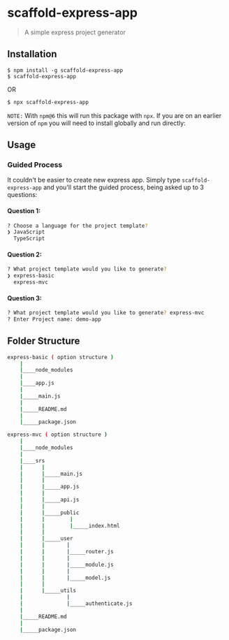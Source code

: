 # scaffold-express-app


> A simple express project generator

## Installation

```
$ npm install -g scaffold-express-app
$ scaffold-express-app
```
 OR
```sh
$ npx scaffold-express-app
```

`NOTE:` With `npm@6` this will run this package with `npx`. If you are on an earlier version of `npm` you will
need to install globally and run directly:

## Usage

### Guided Process

It couldn't be easier to create new express app. Simply type `scaffold-express-app` and you'll start the guided process, being asked up to 3 questions:

#### Question 1:
```sh
? Choose a language for the project template? 
❯ JavaScript 
  TypeScript
```
#### Question 2:
```sh
? What project template would you like to generate? 
❯ express-basic 
  express-mvc  
```
#### Question 3:
```sh
? What project template would you like to generate? express-mvc
? Enter Project name: demo-app
```

## Folder Structure
```bash
express-basic ( option structure )
    |
    |____node_modules
    |
    |____app.js
    |
    |_____main.js
    |
    |_____README.md
    |
    |_____package.json

 ```


```bash
express-mvc ( option structure )
    |
    |____node_modules
    |
    |____srs
    |      |
    |      |_____main.js
    |      |
    |      |_____app.js
    |      |
    |      |_____api.js
    |      |
    |      |_____public
    |      |        |
    |      |        |_____index.html
    |      |
    |      |_____user
    |      |       |
    |      |       |_____router.js
    |      |       |
    |      |       |_____module.js
    |      |       |
    |      |       |_____model.js
    |      |
    |      |_____utils
    |              |
    |              |_____authenticate.js
    |
    |_____README.md
    |
    |_____package.json

 ```
